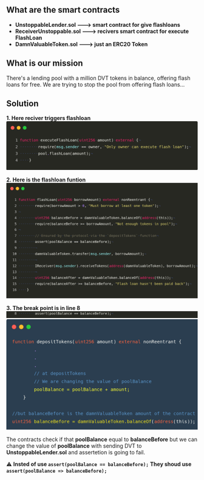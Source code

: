 ## What are the smart contracts 
- **UnstoppableLender.sol ---> smart contract for give flashloans** 
- **ReceiverUnstoppable.sol ---> recivers smart contract for execute FlashLoan** 
- **DamnValuableToken.sol ---> just an ERC20 Token** 


## What is our mission
There's a lending pool with a million DVT tokens in balance, offering flash loans for free.
We are trying to stop the pool from offering flash loans...

## Solution 


**1. Here reciver triggers flashloan**
 ![s1](pictures/s1.png) 


**2. Here is the flashloan funtion**
  ![s2](pictures/s2.png) 


**3. The break point is in line 8**
  ![s3](pictures/s3.png) 
  ![s4](pictures/s4.png) 


The contracts check if that **poolBalance** equal to **balanceBefore** but we can change the value of **poolBalance** with sending DVT to **UnstoppableLender.sol** and assertetion is going to fail.

⚠️ **Insted of use `assert(poolBalance == balanceBefore);`** 
**They shoud use `assert(poolBalance => balanceBefore);`**  

